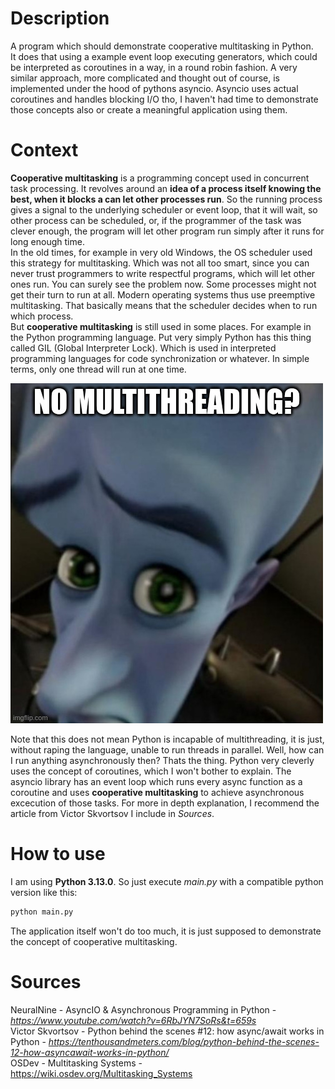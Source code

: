 Description
===

A program which should demonstrate cooperative multitasking in Python.      
It does that using a example event loop executing generators, which could be interpreted as coroutines in a way, in a round robin fashion. A very similar approach, more complicated and thought out of course, is implemented under the hood of pythons asyncio. Asyncio uses actual coroutines and handles blocking I/O tho, I haven't had time to demonstrate those concepts also or create a meaningful application using them.

Context
===

**Cooperative multitasking** is a programming concept used in concurrent task processing. It revolves around an **idea of a process itself knowing the best, when it blocks a can let other processes run**. So the running process gives a signal to the underlying scheduler or event loop, that it will wait, so other process can be scheduled, or, if the programmer of the task was clever enough, the program will let other program run simply after it runs for long enough time.          
In the old times, for example in very old Windows, the OS scheduler used this strategy for multitasking. Which was not all too smart, since you can never trust programmers to write respectful programs, which will let other ones run. You can surely see the problem now. Some processes might not get their turn to run at all. Modern operating systems thus use preemptive multitasking. That basically means that the scheduler decides when to run which process.       
But **cooperative multitasking** is still used in some places. For example in the Python programming language. Put very simply Python has this thing called GIL (Global Interpreter Lock). Which is used in interpreted programming languages for code synchronization or whatever. In simple terms, only one thread will run at one time.

![No Multithreading Meme](No_Multithreading.jpg)

Note that this does not mean Python is incapable of multithreading, it is just, without raping the language, unable to run threads in parallel. Well, how can I run anything asynchronously then? Thats the thing. Python very cleverly uses the concept of coroutines, which I won't bother to explain. The asyncio library has an event loop which runs every async function as a coroutine and uses **cooperative multitasking** to achieve asynchronous excecution of those tasks. For more in depth explanation, I recommend the article from Victor Skvortsov I include in *Sources*.

How to use
===

I am using **Python 3.13.0**. So just execute *main.py* with a compatible python version like this:

```bash
python main.py
```

The application itself won't do too much, it is just supposed to demonstrate the concept of cooperative multitasking.

Sources
===

NeuralNine - AsyncIO & Asynchronous Programming in Python - *https://www.youtube.com/watch?v=6RbJYN7SoRs&t=659s*      
Victor Skvortsov - Python behind the scenes #12: how async/await works in Python - *https://tenthousandmeters.com/blog/python-behind-the-scenes-12-how-asyncawait-works-in-python/*     
OSDev - Multitasking Systems - https://wiki.osdev.org/Multitasking_Systems